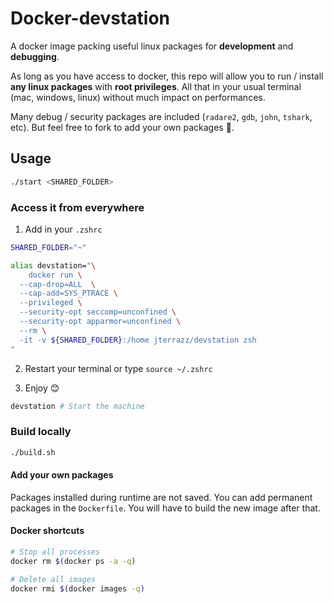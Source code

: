 # Docker-devstation

A docker image packing useful linux packages for **development** and **debugging**.

As long as you have access to docker, this repo will allow you to run / install **any linux packages** with **root privileges**. All that in your usual terminal (mac, windows, linux) without much impact on performances.

Many debug / security packages are included (`radare2`, `gdb`, `john`, `tshark`, etc). But feel free to fork to add your own packages 🤠.

## Usage

```bash
./start <SHARED_FOLDER>
```

### Access it from everywhere

1. Add in your `.zshrc`

```bash
SHARED_FOLDER="~"

alias devstation="\
	docker run \
  --cap-drop=ALL  \
  --cap-add=SYS_PTRACE \
  --privileged \
  --security-opt seccomp=unconfined \
  --security-opt apparmor=unconfined \
  --rm \
  -it -v ${SHARED_FOLDER}:/home jterrazz/devstation zsh
"
```

2. Restart your terminal or type `source ~/.zshrc`

3. Enjoy 😊

```bash
devstation # Start the machine
```

### Build locally

```bash
./build.sh
```

#### Add your own packages

Packages installed during runtime are not saved. You can add permanent packages in the `Dockerfile`. You will have to build the new image after that.

#### Docker shortcuts

```bash
# Stop all processes
docker rm $(docker ps -a -q)

# Delete all images
docker rmi $(docker images -q)
```
